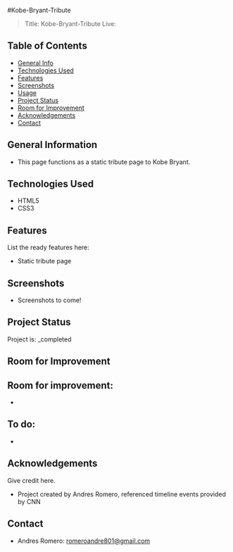 #Kobe-Bryant-Tribute
> Title: Kobe-Bryant-Tribute
> Live: 

## Table of Contents
* [General Info](#general-information)
* [Technologies Used](#technologies-used)
* [Features](#features)
* [Screenshots](#screenshots)
* [Usage](#usage)
* [Project Status](#project-status)
* [Room for Improvement](#room-for-improvement)
* [Acknowledgements](#acknowledgements)
* [Contact](#contact)


## General Information
- This page functions as a static tribute page to Kobe Bryant.


## Technologies Used
- HTML5
- CSS3


## Features
List the ready features here:
- Static tribute page


## Screenshots
- Screenshots to come!


## Project Status
Project is: _completed

## Room for Improvement

Room for improvement:
- 
- 

To do:
-
-



## Acknowledgements
Give credit here.
- Project created by Andres Romero, referenced timeline events provided by CNN


## Contact
- Andres Romero: romeroandre801@gmail.com
